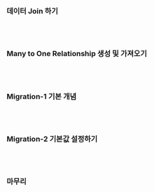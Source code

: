 ### 데이터 Join 하기

<br>
<br>

### Many to One Relationship 생성 및 가져오기

<br>
<br>

### Migration-1 기본 개념

<br>
<br>

### Migration-2 기본값 설정하기

<br>
<br>

### 마무리
